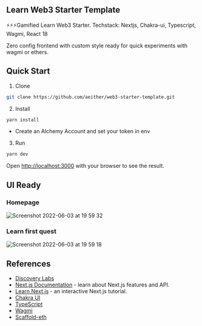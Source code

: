 ## Learn Web3 Starter Template

⚡⚡⚡Gamified Learn Web3 Starter.
Techstack: Nextjs, Chakra-ui, Typescript, Wagmi, React 18

Zero config frontend with custom style ready for quick experiments with wagmi or ethers.

## Quick Start

1. Clone

```bash
git clone https://github.com/aeither/web3-starter-template.git
```


2. Install 

```bash
yarn install
```

- Create an Alchemy Account and set your token in env

3. Run

```bash
yarn dev
```

Open [http://localhost:3000](http://localhost:3000) with your browser to see the result.

## UI Ready

### Homepage

![Screenshot 2022-06-03 at 19 59 32](https://user-images.githubusercontent.com/36173828/171926605-990b4fe3-3a42-4264-989c-0a75a7a56525.png)

### Learn first quest

![Screenshot 2022-06-03 at 19 59 18](https://user-images.githubusercontent.com/36173828/171926626-9e695c3e-f8f0-448a-9ad2-48bdcb3ecde1.png)

## References

- [Discovery Labs](https://github.com/Discovery-Labs/infini3-front)
- [Next.js Documentation](https://nextjs.org/docs) - learn about Next.js features and API.
- [Learn Next.js](https://nextjs.org/learn) - an interactive Next.js tutorial.
- [Chakra UI](https://chakra-ui.com)
- [TypeScript](https://www.typescriptlang.org)
- [Wagmi](https://github.com/tmm/wagmi)
- [Scaffold-eth](https://github.com/scaffold-eth/scaffold-eth)
